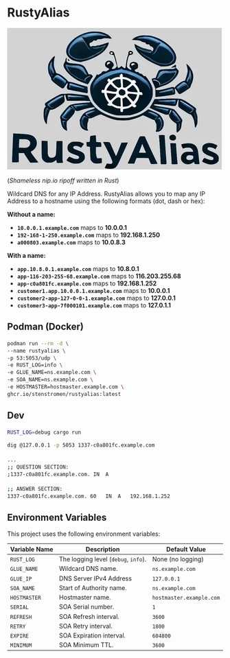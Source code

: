 # RustyAlias

![Logo](rustyalias.webp)

(_Shameless nip.io ripoff written in Rust_)

Wildcard DNS for any IP Address. RustyAlias allows you to map any IP Address to a hostname using the following formats (dot, dash or hex):

**Without a name:**

- **`10.0.0.1.example.com`** maps to **10.0.0.1**
- **`192-168-1-250.example.com`** maps to **192.168.1.250**
- **`a000803.example.com`** maps to **10.0.8.3**

**With a name:**

- **`app.10.8.0.1.example.com`** maps to **10.8.0.1**
- **`app-116-203-255-68.example.com`** maps to **116.203.255.68**
- **`app-c0a801fc.example.com`** maps to **192.168.1.252**
- **`customer1.app.10.0.0.1.example.com`** maps to **10.0.0.1**
- **`customer2-app-127-0-0-1.example.com`** maps to **127.0.0.1**
- **`customer3-app-7f000101.example.com`** maps to **127.0.1.1**

## Podman (Docker)

```bash
podman run --rm -d \
--name rustyalias \
-p 53:5053/udp \
-e RUST_LOG=info \
-e GLUE_NAME=ns.example.com \
-e SOA_NAME=ns.example.com \
-e HOSTMASTER=hostmaster.example.com \
ghcr.io/stenstromen/rustyalias:latest
```

## Dev

```bash
RUST_LOG=debug cargo run
```

```bash
dig @127.0.0.1 -p 5053 1337-c0a801fc.example.com

...
;; QUESTION SECTION:
;1337-c0a801fc.example.com. IN  A

;; ANSWER SECTION:
1337-c0a801fc.example.com. 60   IN  A   192.168.1.252
```

## Environment Variables

This project uses the following environment variables:

| Variable Name | Description                          | Default Value            |
| ------------- | ------------------------------------ | ------------------------ |
| `RUST_LOG`    | The logging level (`debug`, `info`). | None (no logging)        |
| `GLUE_NAME`   | Wildcard DNS name.                   | `ns.example.com`         |
| `GLUE_IP`     | DNS Server IPv4 Address              | `127.0.0.1`              |
| `SOA_NAME`    | Start of Authority name.             | `ns.example.com`         |
| `HOSTMASTER`  | Hostmaster name.                     | `hostmaster.example.com` |
| `SERIAL`      | SOA Serial number.                   | `1`                      |
| `REFRESH`     | SOA Refresh interval.                | `3600`                   |
| `RETRY`       | SOA Retry interval.                  | `1800`                   |
| `EXPIRE`      | SOA Expiration interval.             | `604800`                 |
| `MINIMUM`     | SOA Minimum TTL.                     | `3600`                   |
